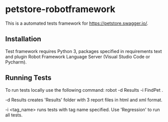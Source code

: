 # petstore-robotframework

This is a automated tests framework for https://petstore.swagger.io/.

## Installation
Test framework requires Python 3, packages specified in requirements text and plugin Robot Framework Language Server (Visual Studio Code or Pycharm).

## Running Tests

To run tests locally use the following command: robot -d Results -i FindPet .

-d Results creates 'Results' folder with 3 report files in html and xml format.

-i <tag_name> runs tests with tag name specified. Use 'Regression' to run all tests.

